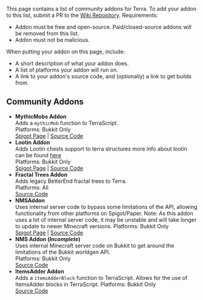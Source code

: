 This page contains a list of community addons for Terra. To add your addon to this list, submit a PR to the
[Wiki Repository](https://github.com/PolyhedralDev/TerraWiki). Requirements:
* Addon must be free and open-source. Paid/closed-source addons will be removed from this list.
* Addon must not be malicious.

When putting your addon on this page, include:
* A short description of what your addon does.
* A list of platforms your addon will run on.
* A link to your addon's source code, and (optionally) a link to get builds from.

## Community Addons
* **MythicMobs Addon**    
  Adds a `mythicMob` function to TerraScript.    
  Platforms: Bukkit Only   
  [Spigot Page](https://www.spigotmc.org/resources/89095/) |
  [Source Code](https://github.com/PolyhedralDev/TerraMythicMobsAddon/)
* **Lootin Addon**    
  Adds Lootin chests support to terra structures
  more info about lootin can be found [here](https://www.spigotmc.org/resources/90453/)    
  Platforms: Bukkit Only   
  [Spigot Page](https://www.spigotmc.org/resources/90868/) |
  [Source Code](https://github.com/sachingorkar102/Lootin/tree/lootin/Lootin-Terra-Addon)  
* **Fractal Trees Addon**   
  Adds legacy BetterEnd fractal trees to Terra.    
  Platforms: All    
  [Source Code](https://github.com/dfsek/TerraFractalTrees/)
* **NMSAddon**   
  Uses internal server code to bypass some limitations of the API, allowing functionality from other platforms on Spigot/Paper. 
  Note: As this addon uses a lot of internal server code, it may be unstable and will take longer to update to newer Minecraft versions.
  Platforms: Bukkit Only   
  [Spigot Page](https://www.spigotmc.org/resources/terra-nmsaddon.93663/) |
  [Source Code](https://github.com/Coll1234567/NMSAddon)
* **NMS Addon (*Incomplete*)**   
  Uses internal Minecraft server code on Bukkit to get around the limitations of the Bukkit worldgen API.    
  Platforms: Bukkit Only   
  [Source Code](https://github.com/dfsek/TerraNMSInjector/)
* **ItemsAdder Addon**    
  Adds a `itemsAdderBlock` function to TerraScript. Allows for the use of ItemsAdder blocks in TerraScript. 
  Platforms: Bukkit Only   
  [Source Code](https://github.com/EVERYPLANET/TerraItemsAdderAddon)